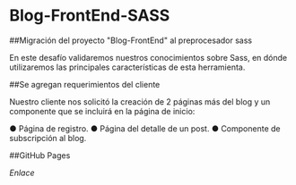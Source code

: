 # Blog-FrontEnd-SASS

##Migración del proyecto "Blog-FrontEnd" al preprocesador sass

En este desafío validaremos nuestros conocimientos sobre Sass, en dónde utilizaremos las principales características de esta herramienta.

##Se agregan requerimientos del cliente

Nuestro cliente nos solicitó la creación de 2 páginas más del blog y un componente que se incluirá en la página de inicio:

  ● Página de registro.
  ● Página del detalle de un post.
  ● Componente de subscripción al blog.

##GitHub Pages

*Enlace*
